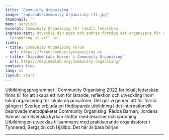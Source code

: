 ```yaml
---
title: 'Community Organising '
image: "/uploads/community organising (1).jpg"
thumbnail: ''
menu: services
excerpt: Community Organising för lokalt ledarskap
ingress-text: Utveckla din egen och andras förmåga att organisera för att skapa den
  förändring ni vill se!
links:
- title: Community Organising Forum
  url: https://forum.communityorganising.se
- title: 'Digidem Labs kurser i Community Organising'
  url: https://digidemlab.org/community-organising/
contact: true
lang: sv
layout: start
---
```


Utbildningsprogrammet i Community Organising 2022 för lokalt ledarskap finns till för att skapa ett rum för lärande, reflektion och utveckling inom lokal organisering för lokala organisatörer. Det gör vi genom att för första gången i Sverige erbjuda en fördjupande utbildning i det internationellt beprövade metodpaketet Community Organising. Rädda Barnen, Jordens Vänner och Svenska kyrkan stöttar med resurser och spridning. Utbildningen utvecklas tillsammans med praktiserande organisatörer i Tynnered, Bergsjön och Hjällbo. Det här är bara början!


---
